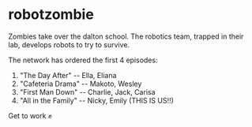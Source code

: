 # robotzombie

Zombies take over the dalton school. The robotics team, trapped in their lab, develops robots to try to survive.

The network has ordered the first 4 episodes:

1.  "The Day After" -- Ella, Eliana
2.  "Cafeteria Drama" -- Makoto, Wesley
3.  "First Man Down" -- Charlie, Jack, Carisa
4.  "All in the Family" -- Nicky, Emily (THIS IS US!!)

Get to work :fist:
